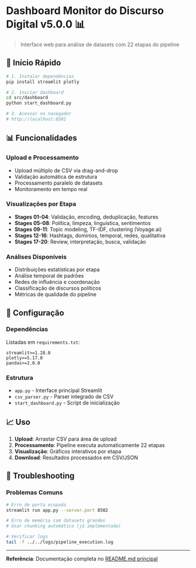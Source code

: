 # Dashboard Monitor do Discurso Digital v5.0.0 📊

> Interface web para análise de datasets com 22 etapas do pipeline

## 🚀 Início Rápido

```bash
# 1. Instalar dependências
pip install streamlit plotly

# 2. Iniciar dashboard
cd src/dashboard
python start_dashboard.py

# 3. Acessar no navegador
# http://localhost:8501
```

## 📊 Funcionalidades

### **Upload e Processamento**
- Upload múltiplo de CSV via drag-and-drop
- Validação automática de estrutura
- Processamento paralelo de datasets
- Monitoramento em tempo real

### **Visualizações por Etapa**
- **Stages 01-04**: Validação, encoding, deduplicação, features
- **Stages 05-08**: Política, limpeza, linguística, sentimentos  
- **Stages 09-11**: Topic modeling, TF-IDF, clustering (Voyage.ai)
- **Stages 12-16**: Hashtags, domínios, temporal, redes, qualitativa
- **Stages 17-20**: Review, interpretação, busca, validação

### **Análises Disponíveis**
- Distribuições estatísticas por etapa
- Análise temporal de padrões
- Redes de influência e coordenação
- Classificação de discursos políticos
- Métricas de qualidade do pipeline

## 🔧 Configuração

### **Dependências**
Listadas em `requirements.txt`:
```
streamlit>=1.28.0
plotly>=5.17.0
pandas>=2.0.0
```

### **Estrutura**
- `app.py` - Interface principal Streamlit
- `csv_parser.py` - Parser integrado de CSV
- `start_dashboard.py` - Script de inicialização

## 📈 Uso

1. **Upload**: Arrastar CSV para área de upload
2. **Processamento**: Pipeline executa automaticamente 22 etapas
3. **Visualização**: Gráficos interativos por etapa
4. **Download**: Resultados processados em CSV/JSON

## 🚨 Troubleshooting

### **Problemas Comuns**
```bash
# Erro de porta ocupada
streamlit run app.py --server.port 8502

# Erro de memória com datasets grandes
# Usar chunking automático (já implementado)

# Verificar logs
tail -f ../../logs/pipeline_execution.log
```

---
**Referência**: Documentação completa no [README.md principal](../../README.md)